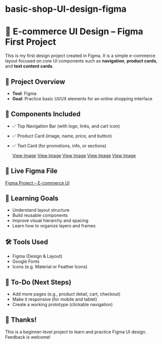 # basic-shop-UI-design-figma
# 🛒 E-commerce UI Design – Figma First Project

This is my first design project created in Figma. It is a simple e-commerce layout focused on core UI components such as **navigation**, **product cards**, and **text content cards**.

## 📁 Project Overview

- **Tool**: Figma
- **Goal**: Practice basic UI/UX elements for an online shopping interface

## 🧩 Components Included

- ✅ Top Navigation Bar (with logo, links, and cart icon)
- ✅ Product Card (image, name, price, and button)
- ✅ Text Card (for promotions, info, or sections)

  [View Image](img.png)
  [View Image](nav1.png)
  [View Image](nav2.png)
  [View Image](product1.png)
  [View Image](product2.png)

## 🔗 Live Figma File

[Figma Project – E-commerce UI](https://www.figma.com/design/0MPzivObRQhXLQ899BBRYI/Figma-First-Project?node-id=62-2&t=wximXAnV3oOhUXAP-1)

## 🎯 Learning Goals

- Understand layout structure
- Build reusable components
- Improve visual hierarchy and spacing
- Learn how to organize layers and frames

## 🛠 Tools Used

- Figma (Design & Layout)
- Google Fonts
- Icons (e.g. Material or Feather Icons)

## 📌 To-Do (Next Steps)

- Add more pages (e.g., product detail, cart, checkout)
- Make it responsive (for mobile and tablet)
- Create a working prototype (clickable navigation)

## 🙌 Thanks!

This is a beginner-level project to learn and practice Figma UI design. Feedback is welcome!
